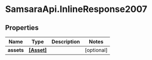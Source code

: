 # SamsaraApi.InlineResponse2007

## Properties
Name | Type | Description | Notes
------------ | ------------- | ------------- | -------------
**assets** | [**[Asset]**](Asset.md) |  | [optional] 


